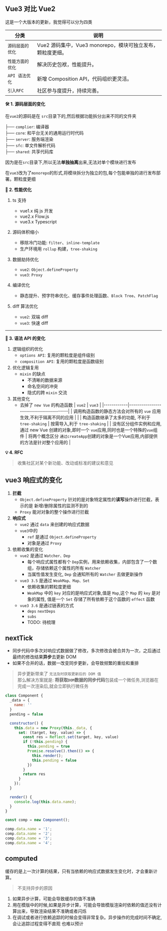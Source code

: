 ## Vue3 对比 Vue2

这是一个大版本的更新，我觉得可以分为四类

| 分类         | 说明                                     |
|------------|----------------------------------------|
| `源码层面的优化`  | Vue2 源码集中，Vue3 monorepo，模块可独立发布，颗粒度更细。 |
| `性能方面的优化`  | 解决历史包袱，性能提升。                           |
| `API 语法优化` | 新增 Composition API，代码组织更灵活。            |
| `引入RFC`    | 社区参与度提升，持续完善。                          | 

**🛠️ 1. 源码层面的变化**

在`vue2`的源码是在 `src`目录下的,然后根据功能拆分出来不同的文件夹

├── `complier`: 编译器  
├── `core`: 和平台无关的通用运行时代码  
├── `server`: 服务端渲染  
├── `sfc`: 单文件解析代码  
├── `shared`: 共享代码库

因为是在`src`目录下,所以无法**单独抽离**出来,无法对单个模块进行发布

在`vue3`改为了`monorepo`的形式,将模块拆分为独立的包,每个包能单独的进行发布部署。颗粒度更细

**🚀 2. 性能优化**

1. ts 支持
    - vue1.x 纯 js 开发
    - vue2.x Flow.js
    - vue3.x Typescript

2. 源码体积缩小
    - 移除冷门功能: `filter`、`inline-template`
    - 生产环境用 `rollup` 构建，`tree-shaking`
3. 数据劫持优化
    - `vue2`: `Object.defineProperty`
    - `vue3`: `Proxy`
4. 编译优化
    - 静态提升、预字符串优化、缓存事件处理函数、`Block Tree`、`PatchFlag`
5. diff 算法优化
    - `vue2`: 双端 diff
    - `vue3`: 快速 diff

---

**🧩 3. 语法 API 的变化**

1. 逻辑组织的优化
    - `options API`: 复用的颗粒度是组件级别
    - `composition API`: 复用的颗粒度是函数级别
2. 优化逻辑复用
    - `mixin` 的缺点
        - 不清晰的数据来源
        - 命名空间的冲突
        - 隐式的跨 `mixin` 交流
3. 其他变化
    - 去掉了 `new Vue` 的构造函数
      | `vue2`         | `vue3`                                     |
      |------------|----------------------------------------|
      | 调用构造函数的静态方法会对所有的 `vue` 应用生效,不利于隔离不同的应用 | |
      | 构造函数继承了太多的功能, 不利于 `tree-shaking`  | 按需导入,利于 `tree-shaking` |
      | 没有区分组件实例和应用,通过 new Vue 创建的对象,即时一个 `vue`应用,同时也是一个特殊的`vue`组件 | 将两个概念区分
      `通过createApp`创建的对象是一个Vue应用,内部提供的方法是针对整个应用的 |

**💡 4. RFC**
> 收集社区对某个新功能、改动或标准的建议和意见

## vue3 响应式的变化

1. **拦截**
    - `Object.defineProperty` 针对的是对象特定属性的**读写**操作进行拦截，表示的是 新增/删除属性的监测不到的
    - `Proxy` 能对对象的整个操作进行拦截
2. **响应式**
    - `vue2` 通过 `data` 来创建的响应式数据
    - `vue3`中的
        - `ref` 是通过 `Object.defineProperty`
        - 对象是通过 `Proxy`
3. 依赖收集的变化
    - `vue2` 是通过 `Watcher、Dep`
        - 每个响应式属性都有个 `Dep`实例，用来依赖收集，内部包含了一个数组，存储依赖这个属性的所有 `Watcher`
        - 当属性值发生变化, `Dep` 会通知所有的 `Watcher` 去做更新操作
    - `vue3 3.5` 是通过 `WeakMap、Map、Set`
        - 依赖收集的颗粒度更细
        - `WeakMap` 中的 `key` 对应的是响应式对象,值是 `Map`,这个 `Map` 的 `key` 是对象的属性, 值是一个 `Set`
          存储了所有依赖于这个函数的 `effect` 函数
    - `vue3 3.6` 是通过链表的方式
        - `deps` `nextDeps`
        - `subs`
        - TODO: 待梳理

## nextTick

- 同步代码中多次对响应式数据做了修改，多次修改会被合并为一次，之后通过最终的修改结果**异步**去更新 DOM
- 如果不合并的话，数据一改变同步更新，会导致频繁的重绘和重排

> 异步更新带来了 `无法及时获取更新后的 DOM 值`  
> 那么解决方案就是: **将获取`DOM`数据的同步代码**包装成一个微任务,浏览器在完成一次渲染后,就会立即执行微任务

```js
class Component {
  _data = {
    name: ''
  }
  pending = false

  constructor() {
    this.data = new Proxy(this._data, {
      set: (target, key, value) => {
        const res = Reflect.set(target, key, value)
        if (!this.pending) {
          this.pending = true
          Promise.resolve().then(() => {
            this.render();
            this.pending = false
          })
        }
        return res
      }
    });
  }

  render() {
    console.log(this.data.name);
  }
}

const comp = new Component();

comp.data.name = '1';
comp.data.name = '2';
comp.data.name = '3';
comp.data.name = '4';

```

## computed

缓存的是上一次计算的结果，只有当依赖的响应式数据发生变化时，才会重新计算。

> 不支持异步的原因

1. 如果异步计算，可能会导致缓存的值不准确
2. 用在模版中的时候,如果是异步计算，可能会导致模版渲染时依赖的值还没有计算出来，导致渲染结果不准确或者闪烁
3. 在调试或者进行依赖追踪的时候会变得非常复杂。异步操作的完成时间不确定,会让追踪过程变得不直观 也难以预计

